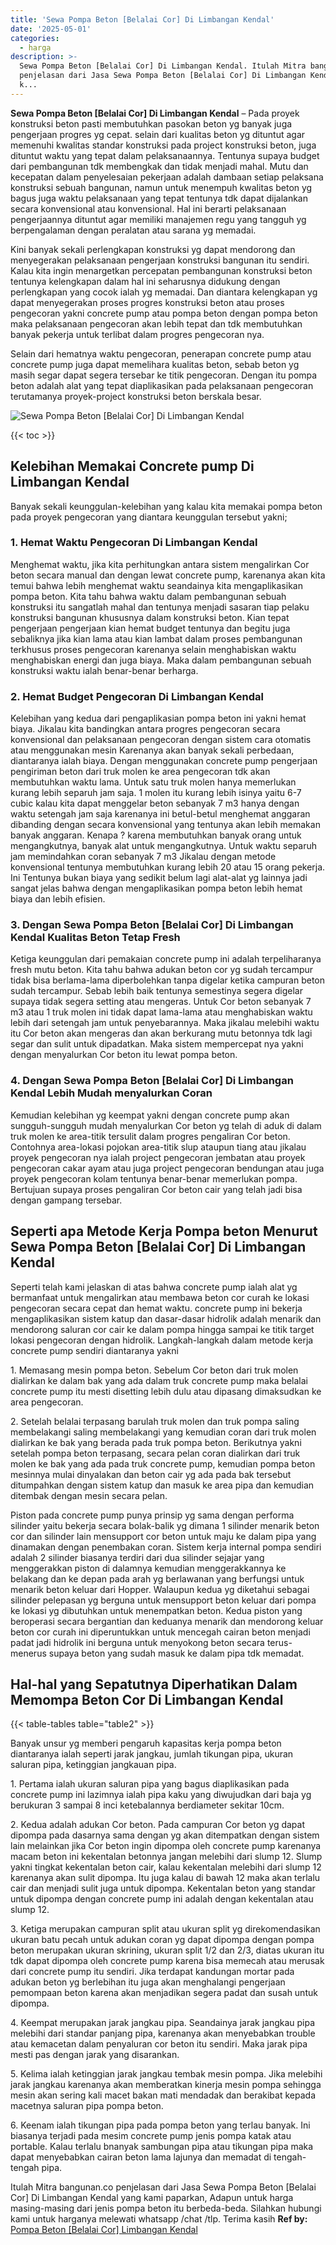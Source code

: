 ```yaml
---
title: 'Sewa Pompa Beton [Belalai Cor] Di Limbangan Kendal'
date: '2025-05-01'
categories:
  - harga
description: >-
  Sewa Pompa Beton [Belalai Cor] Di Limbangan Kendal. Itulah Mitra bangunan.co
  penjelasan dari Jasa Sewa Pompa Beton [Belalai Cor] Di Limbangan Kendal yang
  k...
---
```


**Sewa Pompa Beton \[Belalai Cor\] Di Limbangan Kendal** – Pada proyek konstruksi beton pasti membutuhkan pasokan beton yg banyak juga pengerjaan progres yg cepat. selain dari kualitas beton yg dituntut agar memenuhi kwalitas standar konstruksi pada project konstruksi beton, juga dituntut waktu yang tepat dalam pelaksanaannya. Tentunya supaya budget dari pembangunan tdk membengkak dan tidak menjadi mahal. Mutu dan kecepatan dalam penyelesaian pekerjaan adalah dambaan setiap pelaksana konstruksi sebuah bangunan, namun untuk menempuh kwalitas beton yg bagus juga waktu pelaksanaan yang tepat tentunya tdk dapat dijalankan secara konvensional atau konvensional. Hal ini berarti pelaksanaan pengerjaannya dituntut agar memiliki manajemen regu yang tangguh yg berpengalaman dengan peralatan atau sarana yg memadai.

Kini banyak sekali perlengkapan konstruksi yg dapat mendorong dan menyegerakan pelaksanaan pengerjaan konstruksi bangunan itu sendiri. Kalau kita ingin menargetkan percepatan pembangunan konstruksi beton tentunya kelengkapan dalam hal ini seharusnya didukung dengan perlengkapan yang cocok ialah yg memadai. Dan diantara kelengkapan yg dapat menyegerakan proses progres konstruksi beton atau proses pengecoran yakni concrete pump atau pompa beton dengan pompa beton maka pelaksanaan pengecoran akan lebih tepat dan tdk membutuhkan banyak pekerja untuk terlibat dalam progres pengecoran nya.

Selain dari hematnya waktu pengecoran, penerapan concrete pump atau concrete pump juga dapat memelihara kualitas beton, sebab beton yg masih segar dapat segera tersebar ke titik pengecoran. Dengan itu pompa beton adalah alat yang tepat diaplikasikan pada pelaksanaan pengecoran terutamanya proyek-project konstruksi beton berskala besar.

![Sewa Pompa Beton [Belalai Cor] Di Limbangan Kendal](/images/sewa-concrete-pump-31.png)

{{< toc >}}

## Kelebihan Memakai Concrete pump Di Limbangan Kendal

Banyak sekali keunggulan-kelebihan yang kalau kita memakai pompa beton pada proyek pengecoran yang diantara keunggulan tersebut yakni;

### 1\. Hemat Waktu Pengecoran Di Limbangan Kendal

Menghemat waktu, jika kita perhitungkan antara sistem mengalirkan Cor beton secara manual dan dengan lewat concrete pump, karenanya akan kita temui bahwa lebih menghemat waktu seandainya kita mengaplikasikan pompa beton. Kita tahu bahwa waktu dalam pembangunan sebuah konstruksi itu sangatlah mahal dan tentunya menjadi sasaran tiap pelaku konstruksi bangunan khususnya dalam konstruksi beton. Kian tepat pengerjaan pengerjaan kian hemat budget tentunya dan begitu juga sebaliknya jika kian lama atau kian lambat dalam proses pembangunan terkhusus proses pengecoran karenanya selain menghabiskan waktu menghabiskan energi dan juga biaya. Maka dalam pembangunan sebuah konstruksi waktu ialah benar-benar berharga.

### 2\. Hemat Budget Pengecoran Di Limbangan Kendal

Kelebihan yang kedua dari pengaplikasian pompa beton ini yakni hemat biaya. Jikalau kita bandingkan antara progres pengecoran secara konvensional dan pelaksanaan pengecoran dengan sistem cara otomatis atau menggunakan mesin Karenanya akan banyak sekali perbedaan, diantaranya ialah biaya. Dengan menggunakan concrete pump pengerjaan pengiriman beton dari truk molen ke area pengecoran tdk akan membutuhkan waktu lama. Untuk satu truk molen hanya memerlukan kurang lebih separuh jam saja. 1 molen itu kurang lebih isinya yaitu 6-7 cubic kalau kita dapat menggelar beton sebanyak 7 m3 hanya dengan waktu setengah jam saja karenanya ini betul-betul menghemat anggaran dibanding dengan secara konvensional yang tentunya akan lebih memakan banyak anggaran. Kenapa ? karena membutuhkan banyak orang untuk mengangkutnya, banyak alat untuk mengangkutnya. Untuk waktu separuh jam memindahkan coran sebanyak 7 m3 Jikalau dengan metode konvensional tentunya membutuhkan kurang lebih 20 atau 15 orang pekerja. Ini Tentunya bukan biaya yang sedikit belum lagi alat-alat yg lainnya jadi sangat jelas bahwa dengan mengaplikasikan pompa beton lebih hemat biaya dan lebih efisien.

### 3\. Dengan Sewa Pompa Beton \[Belalai Cor\] Di Limbangan Kendal Kualitas Beton Tetap Fresh

Ketiga keunggulan dari pemakaian concrete pump ini adalah terpeliharanya fresh mutu beton. Kita tahu bahwa adukan beton cor yg sudah tercampur tidak bisa berlama-lama diperbolehkan tanpa digelar ketika campuran beton sudah tercampur. Sebab lebih baik tentunya semestinya segera digelar supaya tidak segera setting atau mengeras. Untuk Cor beton sebanyak 7 m3 atau 1 truk molen ini tidak dapat lama-lama atau menghabiskan waktu lebih dari setengah jam untuk penyebarannya. Maka jikalau melebihi waktu itu Cor beton akan mengeras dan akan berkurang mutu betonnya tdk lagi segar dan sulit untuk dipadatkan. Maka sistem mempercepat nya yakni dengan menyalurkan Cor beton itu lewat pompa beton.

### 4\. Dengan Sewa Pompa Beton \[Belalai Cor\] Di Limbangan Kendal Lebih Mudah menyalurkan Coran

Kemudian kelebihan yg keempat yakni dengan concrete pump akan sungguh-sungguh mudah menyalurkan Cor beton yg telah di aduk di dalam truk molen ke area-titik tersulit dalam progres pengaliran Cor beton. Contohnya area-lokasi pojokan area-titik slup ataupun tiang atau jikalau proyek pengecoran nya ialah project pengecoran jembatan atau proyek pengecoran cakar ayam atau juga project pengecoran bendungan atau juga proyek pengecoran kolam tentunya benar-benar memerlukan pompa. Bertujuan supaya proses pengaliran Cor beton cair yang telah jadi bisa dengan gampang tersebar.

## Seperti apa Metode Kerja Pompa beton Menurut Sewa Pompa Beton \[Belalai Cor\] Di Limbangan Kendal

Seperti telah kami jelaskan di atas bahwa concrete pump ialah alat yg bermanfaat untuk mengalirkan atau membawa beton cor curah ke lokasi pengecoran secara cepat dan hemat waktu. concrete pump ini bekerja mengaplikasikan sistem katup dan dasar-dasar hidrolik adalah menarik dan mendorong saluran cor cair ke dalam pompa hingga sampai ke titik target lokasi pengecoran dengan hidrolik. Langkah-langkah dalam metode kerja concrete pump sendiri diantaranya yakni

1\. Memasang mesin pompa beton. Sebelum Cor beton dari truk molen dialirkan ke dalam bak yang ada dalam truk concrete pump maka belalai concrete pump itu mesti disetting lebih dulu atau dipasang dimaksudkan ke area pengecoran.

2\. Setelah belalai terpasang barulah truk molen dan truk pompa saling membelakangi saling membelakangi yang kemudian coran dari truk molen dialirkan ke bak yang berada pada truk pompa beton. Berikutnya yakni setelah pompa beton terpasang, secara pelan coran dialirkan dari truk molen ke bak yang ada pada truk concrete pump, kemudian pompa beton mesinnya mulai dinyalakan dan beton cair yg ada pada bak tersebut ditumpahkan dengan sistem katup dan masuk ke area pipa dan kemudian ditembak dengan mesin secara pelan.

Piston pada concrete pump punya prinsip yg sama dengan performa silinder yaitu bekerja secara bolak-balik yg dimana 1 silinder menarik beton cor dan silinder lain mensupport cor beton untuk maju ke dalam pipa yang dinamakan dengan penembakan coran. Sistem kerja internal pompa sendiri adalah 2 silinder biasanya terdiri dari dua silinder sejajar yang menggerakkan piston di dalamnya kemudian menggerakkannya ke belakang dan ke depan pada arah yg berlawanan yang berfungsi untuk menarik beton keluar dari Hopper. Walaupun kedua yg diketahui sebagai silinder pelepasan yg berguna untuk mensupport beton keluar dari pompa ke lokasi yg dibutuhkan untuk menempatkan beton. Kedua piston yang beroperasi secara bergantian dan keduanya menarik dan mendorong keluar beton cor curah ini diperuntukkan untuk mencegah cairan beton menjadi padat jadi hidrolik ini berguna untuk menyokong beton secara terus-menerus supaya beton yang sudah masuk ke dalam pipa tdk memadat.

## Hal-hal yang Sepatutnya Diperhatikan Dalam Memompa Beton Cor Di Limbangan Kendal

{{< table-tables table="table2" >}}

Banyak unsur yg memberi pengaruh kapasitas kerja pompa beton diantaranya ialah seperti jarak jangkau, jumlah tikungan pipa, ukuran saluran pipa, ketinggian jangkauan pipa.

1\. Pertama ialah ukuran saluran pipa yang bagus diaplikasikan pada concrete pump ini lazimnya ialah pipa kaku yang diwujudkan dari baja yg berukuran 3 sampai 8 inci ketebalannya berdiameter sekitar 10cm.

2\. Kedua adalah adukan Cor beton. Pada campuran Cor beton yg dapat dipompa pada dasarnya sama dengan yg akan ditempatkan dengan sistem lain melainkan jika Cor beton ingin dipompa oleh concrete pump karenanya macam beton ini kekentalan betonnya jangan melebihi dari slump 12. Slump yakni tingkat kekentalan beton cair, kalau kekentalan melebihi dari slump 12 karenanya akan sulit dipompa. Itu juga kalau di bawah 12 maka akan terlalu cair dan menjadi sulit juga untuk dipompa. Kekentalan beton yang standar untuk dipompa dengan concrete pump ini adalah dengan kekentalan atau slump 12.

3\. Ketiga merupakan campuran split atau ukuran split yg direkomendasikan ukuran batu pecah untuk adukan coran yg dapat dipompa dengan pompa beton merupakan ukuran skrining, ukuran split 1/2 dan 2/3, diatas ukuran itu tdk dapat dipompa oleh concrete pump karena bisa memecah atau merusak dari concrete pump itu sendiri. Jika terdapat kandungan mortar pada adukan beton yg berlebihan itu juga akan menghalangi pengerjaan pemompaan beton karena akan menjadikan segera padat dan susah untuk dipompa.

4\. Keempat merupakan jarak jangkau pipa. Seandainya jarak jangkau pipa melebihi dari standar panjang pipa, karenanya akan menyebabkan trouble atau kemacetan dalam penyaluran cor beton itu sendiri. Maka jarak pipa mesti pas dengan jarak yang disarankan.

5\. Kelima ialah ketinggian jarak jangkau tembak mesin pompa. Jika melebihi jarak jangkau karenanya akan memberatkan kinerja mesin pompa sehingga mesin akan sering kali macet bakan mati mendadak dan berakibat kepada macetnya saluran pipa pompa beton.

6\. Keenam ialah tikungan pipa pada pompa beton yang terlau banyak. Ini biasanya terjadi pada mesim concrete pump jenis pompa katak atau portable. Kalau terlalu bnanyak sambungan pipa atau tikungan pipa maka dapat menyebabkan cairan beton lama lajunya dan memadat di tengah-tengah pipa.

Itulah Mitra bangunan.co penjelasan dari Jasa Sewa Pompa Beton \[Belalai Cor\] Di Limbangan Kendal yang kami paparkan, Adapun untuk harga masing-masing dari jenis pompa beton itu berbeda-beda. Silahkan hubungi kami untuk harganya melewati whatsapp /chat /tlp. Terima kasih
**Ref by:** [Pompa Beton [Belalai Cor] Limbangan Kendal](https://id.wikipedia.org/wiki/Pompa)

